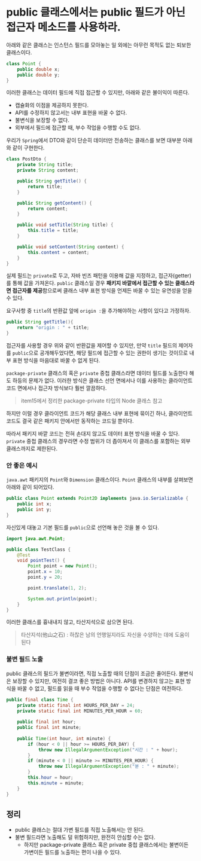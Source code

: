 # public 클래스에서는 public 필드가 아닌 접근자 메소드를 사용하라.

아래와 같은 클래스는 인스턴스 필드를 모아놓는 일 외에는 아무런 목적도 없는 퇴보한 클래스이다.

```java
class Point {
    public double x;
    public double y;
}
```

이러한 클래스는 데이터 필드에 직접 접근할 수 있지만, 아래와 같은 불이익이 따른다.
- 캡슐화의 이점을 제공하지 못한다.
- API를 수정하지 않고서는 내부 표현을 바꿀 수 없다.
- 불변식을 보장할 수 없다.
- 외부에서 필드에 접근할 때, 부수 작업을 수행할 수도 없다.

우리가 `Spring`에서 DTO와 같이 단순히 데이터만 전송하는 클래스를 보면 대부분 아래와 같이 구현한다.

```java
class PostDto {
    private String title;
    private String content;

    public String getTitle() {
        return title;
    }

    public String getContent() {
        return content;
    }

    public void setTitle(String title) {
        this.title = title;
    }

    public void setContent(String content) {
        this.content = content;
    }
}
```

실제 필드는 `private`로 두고, 자바 빈즈 패턴을 이용해 값을 지정하고, 접근자(getter)를 통해 값을 가져온다.
`public` 클래스일 경우 **패키지 바깥에서 접근할 수 있는 클래스라면 접근자를 제공**함으로써 클래스 내부 표현 방식을 언제든 바꿀 수 있는 유연성을 얻을 수 있다.

요구사항 중 `title`의 반환값 앞에 `origin :`을 추가해야하는 사항이 있다고 가정하자.

```java
public String getTitle(){
    return "origin : " + title;
}
```

접근자를 사용할 경우 위와 같이 반환값을 제어할 수 있지만, 만약 `title` 필드의 제어자를 `public`으로 공개해두었다면, 해당 필드에 접근할 수 있는 권한이 생기는 것이므로 내부 표현 방식을 마음대로 바꿀 수 없게 된다.

`package-private` 클래스의 혹은 `private` 중첩 클래스라면 데이터 필드를 노출한다 해도 하등의 문제가 없다.
이러한 방식은 클래스 선언 면에서나 이를 사용하는 클라이언트 코드 면에서나 접근자 방식보다 훨씬 깔끔하다.

> item15에서 정리한 package-private 타입의 Node 클래스 참고

하지만 이럴 경우 클라이언트 코드가 해당 클래스 내부 표현에 묶이긴 하나, 클라이언트 코드도 결국 같은 패키지 안에서만 동작하는 코드일 뿐이다.

따라서 패키지 바깥 코드는 전혀 손대지 않고도 데이터 표현 방식을 바꿀 수 있다. `private` 중첩 클래스의 경우라면 수정 범위가 더 좁아져서 이 클래스를 포함하는 외부 클래스까지로 제한된다.

### 안 좋은 예시

`java.awt` 패키지의 `Point`와 `Dimension` 클래스이다. `Point` 클래스의 내부를 살펴보면 아래와 같이 되어있다.

```java
public class Point extends Point2D implements java.io.Serializable {
    public int x;
    public int y;
}
```

자신있게 대놓고 기본 필드를 `public`으로 선언해 놓은 것을 볼 수 있다.

```java
import java.awt.Point;

public class TestClass {
    @Test
    void pointTest() {
        Point point = new Point();
        point.x = 10;
        point.y = 20;

        point.translate(1, 2);

        System.out.println(point);
    }
}
```

이러한 클래스를 흉내내지 않고, 타산지석으로 삼으면 된다.

> 타산지석(他山之石) : 하찮은 남의 언행일지라도 자신을 수양하는 데에 도움이 된다

### 불변 필드 노출

public 클래스의 필드가 불변이라면, 직접 노출할 때의 단점이 조금은 줄어든다.
불변식은 보장할 수 있지만, 여전히 결코 좋은 방법은 아니다. API를 변경하지 않고는 표현 방식을 바꿀 수 없고, 필드를 읽을 때 부수 작업을 수행할 수 없다는 단점은 여전하다.

```java
public final class Time {
    private static final int HOURS_PER_DAY = 24;
    private static final int MINUTES_PER_HOUR = 60;
    
    public final int hour;
    public final int minute;
    
    public Time(int hour, int minute) {
        if (hour < 0 || hour >= HOURS_PER_DAY) {
            throw new IllegalArgumentException("시간 : " + hour);
        }
        if (minute < 0 || minute >= MINUTES_PER_HOUR) {
            throw new IllegalArgumentException("분 : " + minute);
        }
        this.hour = hour;
        this.minute = minute;
    }
}
```

## 정리

- public 클래스는 절대 가변 필드를 직접 노출해서는 안 된다.
- 불변 필드라면 노출해도 덜 위험하지만, 완전히 안심할 수는 없다.
  - 하지만 package-private 클래스 혹은 private 중첩 클래스에서는 불변이든 가변이든 필드를 노출하는 편이 나을 수 있다.